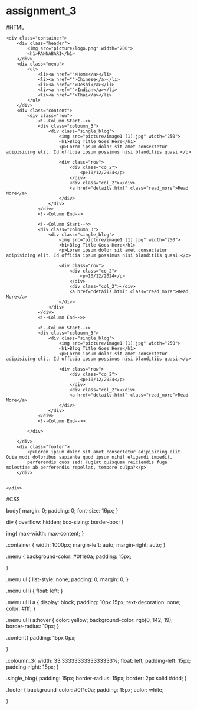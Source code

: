 # assignment_3
#HTML

<!DOCTYPE html>
<html lang="en">
<head>
    <meta charset="UTF-8">
    <meta name="viewport" content="width=device-width, initial-scale=1.0">
    <title>Basic Website</title>
    <link rel="stylesheet" href="style.css">
</head>
<body>
    

    <div class="container">
        <div class="header">
            <img src="picture/logo.png" width="200">
            <h1>RANNABARI</h1>
        </div>
        <div class="menu">
            <ul>
                <li><a href="">Home</a></li>
                <li><a href="">Chinese</a></li>
                <li><a href="">Deshi</a></li>
                <li><a href="">Indian</a></li>
                <li><a href="">Thai</a></li>
            </ul>
        </div>
        <div class="content">
            <div class="row">
                <!--Column Start-->>
                <div class="coloumn_3">
                    <div class="single_blog">
                        <img src="picture/image1 (1).jpg" width="250">
                        <h1>Blog Title Goes Here</h1>
                        <p>Lorem ipsum dolor sit amet consectetur adipisicing elit. Id officia ipsum possimus nisi blanditiis quasi.</p>

                        <div class="row">
                            <div class="co_2">
                                <p>10/12/2024</p>
                            </div>
                            <div class="col_2"></div>
                            <a href="details.html" class="read_more">Read More</a>
                        </div>
                    </div>
                </div>
                <!--Column End-->

                <!--Column Start-->>
                <div class="coloumn_3">
                    <div class="single_blog">
                        <img src="picture/image1 (1).jpg" width="250">
                        <h1>Blog Title Goes Here</h1>
                        <p>Lorem ipsum dolor sit amet consectetur adipisicing elit. Id officia ipsum possimus nisi blanditiis quasi.</p>

                        <div class="row">
                            <div class="co_2">
                                <p>10/12/2024</p>
                            </div>
                            <div class="col_2"></div>
                            <a href="details.html" class="read_more">Read More</a>
                        </div>
                    </div>
                </div>
                <!--Column End-->>

                <!--Column Start-->>
                <div class="coloumn_3">
                    <div class="single_blog">
                        <img src="picture/image1 (1).jpg" width="250">
                        <h1>Blog Title Goes Here</h1>
                        <p>Lorem ipsum dolor sit amet consectetur adipisicing elit. Id officia ipsum possimus nisi blanditiis quasi.</p>

                        <div class="row">
                            <div class="co_2">
                                <p>10/12/2024</p>
                            </div>
                            <div class="col_2"></div>
                            <a href="details.html" class="read_more">Read More</a>
                        </div>
                    </div>
                </div>
                <!--Column End-->>

            </div>
            
        </div>
        <div class="footer">
            <p>Lorem ipsum dolor sit amet consectetur adipisicing elit. Quia modi doloribus sapiente quod ipsum nihil eligendi impedit, 
            perferendis quos sed! Fugiat quisquam reiciendis fuga molestiae ab perferendis repellat, tempore culpa?</p>
        </div>
        

    </div>


</body>
</html>



#CSS


body{
    margin: 0;
    padding: 0;
    font-size: 16px;
}

div {
    overflow: hidden;
    box-sizing: border-box;
}

img{
    max-width: max-content;
}

.container {
    width: 1000px;
    margin-left: auto;
    margin-right: auto;
}

.menu {
    background-color: #0f1e0a;
    padding: 15px;

}

.menu ul {
    list-style: none;
    padding: 0;
    margin: 0;
}

.menu ul li {
    float: left;
}

.menu ul li a {
    display: block;
    padding: 10px 15px;
    text-decoration: none;
    color: #fff;
}

.menu ul li a:hover {
     color: yellow;
     background-color: rgb(0, 142, 19);
     border-radius: 10px;
}

.content{
    padding: 15px 0px;

}

.coloumn_3{
    width: 33.3333333333333333%;
    float: left;
    padding-left: 15px;
    padding-right: 15px;
}

.single_blog{
    padding: 15px;
    border-radius: 15px;
    border: 2px solid #ddd;
}

.footer {
    background-color: #0f1e0a;
    padding: 15px;
    color: white;

}
